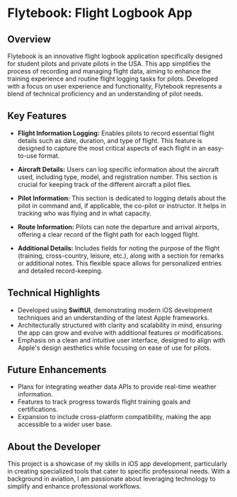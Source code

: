 # Flytebook: Flight Logbook App

## Overview

Flytebook is an innovative flight logbook application specifically designed for student pilots and private pilots in the USA. This app simplifies the process of recording and managing flight data, aiming to enhance the training experience and routine flight logging tasks for pilots. Developed with a focus on user experience and functionality, Flytebook represents a blend of technical proficiency and an understanding of pilot needs.

## Key Features

- **Flight Information Logging:** Enables pilots to record essential flight details such as date, duration, and type of flight. This feature is designed to capture the most critical aspects of each flight in an easy-to-use format.

- **Aircraft Details:** Users can log specific information about the aircraft used, including type, model, and registration number. This section is crucial for keeping track of the different aircraft a pilot flies.

- **Pilot Information:** This section is dedicated to logging details about the pilot in command and, if applicable, the co-pilot or instructor. It helps in tracking who was flying and in what capacity.

- **Route Information:** Pilots can note the departure and arrival airports, offering a clear record of the flight path for each logged flight.

- **Additional Details:** Includes fields for noting the purpose of the flight (training, cross-country, leisure, etc.), along with a section for remarks or additional notes. This flexible space allows for personalized entries and detailed record-keeping.

## Technical Highlights

- Developed using **SwiftUI**, demonstrating modern iOS development techniques and an understanding of the latest Apple frameworks.
- Architecturally structured with clarity and scalability in mind, ensuring the app can grow and evolve with additional features or modifications.
- Emphasis on a clean and intuitive user interface, designed to align with Apple's design aesthetics while focusing on ease of use for pilots.

## Future Enhancements

- Plans for integrating weather data APIs to provide real-time weather information.
- Features to track progress towards flight training goals and certifications.
- Expansion to include cross-platform compatibility, making the app accessible to a wider user base.

## About the Developer

This project is a showcase of my skills in iOS app development, particularly in creating specialized tools that cater to specific professional needs. With a background in aviation, I am passionate about leveraging technology to simplify and enhance professional workflows.
